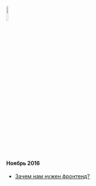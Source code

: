 <img src="https://upload.wikimedia.org/wikipedia/ru/8/8a/Stankin.gif" width="10%" height="10%" alt="">
<h4>Ноябрь 2016</h4>
<ul>
	<li>
		<a href="https://github.com/splincode/codework/tree/master/cpp/fso">Зачем нам нужен фронтенд?</a>
	</li>
</ul>